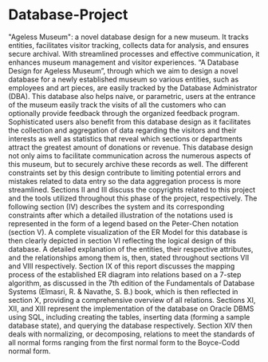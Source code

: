 # Database-Project
"Ageless Museum": a novel database design for a new museum. It tracks entities, facilitates visitor tracking, collects data for analysis, and ensures secure archival. With streamlined processes and effective communication, it enhances museum management and visitor experiences.
“A Database Design for 
Ageless Museum”, through which we aim to design a novel database for a newly established museum so 
various entities, such as employees and art pieces, are easily tracked by the Database Administrator 
(DBA). This database also helps naive, or parametric, users at the entrance of the museum easily track the 
visits of all the customers who can optionally provide feedback through the organized feedback program.
Sophisticated users also benefit from this database design as it facilitates the collection and aggregation of 
data regarding the visitors and their interests as well as statistics that reveal which sections or departments 
attract the greatest amount of donations or revenue.
This database design not only aims to facilitate communication across the numerous aspects of this 
museum, but to securely archive these records as well. The different constraints set by this design 
contribute to limiting potential errors and mistakes related to data entry so the data aggregation process is 
more streamlined.
Sections II and III discuss the copyrights related to this project and the tools utilized throughout this phase 
of the project, respectively. The following section (IV) describes the system and its corresponding 
constraints after which a detailed illustration of the notations used is represented in the form of a legend 
based on the Peter-Chen notation (section V). A complete visualization of the ER Model for this database 
is then clearly depicted in section VI reflecting the logical design of this database. A detailed explanation 
of the entities, their respective attributes, and the relationships among them is, then, stated throughout 
sections VII and VIII respectively. Section IX of this report discusses the mapping process of the 
established ER diagram into relations based on a 7-step algorithm, as discussed in the 7th edition of the 
Fundamentals of Database Systems (Elmasri, R. & Navathe, S. B.) book, which is then reflected in 
section X, providing a comprehensive overview of all relations. Sections XI, XII, and XIII represent the 
implementation of the database on Oracle DBMS using SQL, including creating the tables, inserting data
(forming a sample database state), and querying the database respectively. Section XIV then deals with 
normalizing, or decomposing, relations to meet the standards of all normal forms ranging from the first 
normal form to the Boyce-Codd normal form. 
